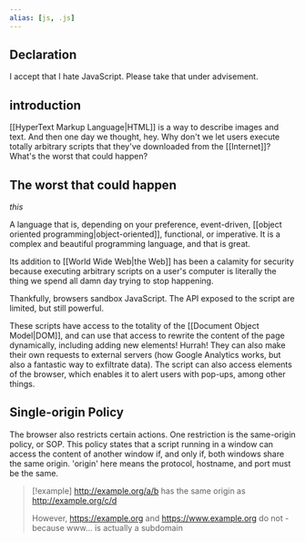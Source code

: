```yaml
---
alias: [js, .js]
---
```

## Declaration
I accept that I hate JavaScript. Please take that under advisement.

## introduction
[[HyperText Markup Language|HTML]] is a way to describe images and text. And then one day we thought, hey. Why don't we let users execute totally arbitrary scripts that they've downloaded from the [[Internet]]? What's the worst that could happen?


## The worst that could happen
_this_

A language that is, depending on your preference, event-driven, [[object oriented programming|object-oriented]], functional, or imperative. It is a complex and beautiful programming language, and that is great.

Its addition to [[World Wide Web|the Web]] has been a calamity for security because executing arbitrary scripts on a user's computer is literally the thing we spend all damn day trying to stop happening. 

Thankfully, browsers sandbox JavaScript. The API exposed to the script are limited, but still powerful. 

These scripts have access to the totality of the [[Document Object Model|DOM]], and can use that access to rewrite the content of the page dynamically, including adding new elements! Hurrah! They can also make their own requests to external servers (how Google Analytics works, but also a fantastic way to exfiltrate data). The script can also access elements of the browser, which enables it to alert users with pop-ups, among other things.

## Single-origin Policy
The browser also restricts certain actions. One restriction is the same-origin policy, or SOP. This policy states that a script running in a window can access the content of another window if, and only if, both windows share the same origin. 'origin' here means the protocol, hostname, and port must be the same.

>[!example]
>http://example.org/a/b has the same origin as http://example.org/c/d
>
>However, https://example.org and https://www.example.org do not - because www... is actually a subdomain





